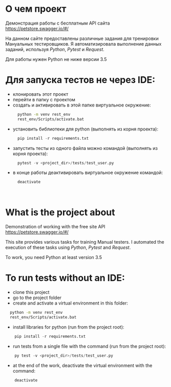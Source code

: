 # О чем проект
Демонстрация работы с бесплатным API сайта https://petstore.swagger.io/#/

На данном сайте предоставлены различные задания для тренировки Мануальных тестировщиков.
Я автоматизировала выполнение данных заданий, используя *Python*, *Pytest* и *Request*.

Для работы нужен Python не ниже версии 3.5

# Для запуска тестов не через IDE: 
- клонировать этот проект
- перейти в папку с проектом
- создать и активировать в этой папке виртуальное окружение:
  ```cmd 
    python -m venv rest_env
    rest_env/Scripts/activate.bat
  ```
- установить библиотеки для python (выполнять из корня проекта):
  ```python 
    pip install -r requirements.txt
- запустить тесты из одного файла можно командой (выполнять из корня проекта):
  ```python   
    pytest -v <project_dir>/tests/test_user.py 
  ```
- в конце работы деактивировать виртуальное окружение командой: 
  ```cmd
    deactivate
  ```

<br>


# What is the project about
Demonstration of working with the free site API https://petstore.swagger.io/#/

This site provides various tasks for training Manual testers.
I automated the execution of these tasks using *Python*, *Pytest* and *Request*.

To work, you need Python at least version 3.5

# To run tests without an IDE:
- clone this project
- go to the project folder
- create and activate a virtual environment in this folder:
```cmd
  python -m venv rest_env
  rest_env/Scripts/activate.bat
```
- install libraries for python (run from the project root):
```python
    pip install -r requirements.txt
```
- run tests from a single file with the command (run from the project root):
```python
    py test -v <project_dir>/tests/test_user.py
```
- at the end of the work, deactivate the virtual environment with the command:
```cmd
    deactivate
```